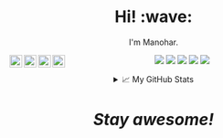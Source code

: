 <h1 align='center'> Hi! :wave:</h1>
<p align='center'>
I'm Manohar.
</p>

<div align='center' >
<a align='center' href="https://twitter.com/manoharglm">
  <img align="left" alt="Manohar's Twitter | Twitter" width="22px" src="https://cdn.jsdelivr.net/npm/simple-icons@v3/icons/twitter.svg" />
</a>
<a href="https://www.linkedin.com/in/manoharglm/">
  <img align="left" alt="Manohar's LinkdeIN" width="22px" src="https://cdn.jsdelivr.net/npm/simple-icons@v3/icons/linkedin.svg" />
</a>

<a href="https://www.instagram.com/manoharglm/">
  <img align="left" alt="Manohar's Instagram" width="22px" src="https://cdn.jsdelivr.net/npm/simple-icons@v3/icons/instagram.svg" />
</a>

<a href="https://www.hackerrank.com/manoharglm">
  <img align="left" alt="Manohar's hackerrank" width="22px" src="https://cdn.jsdelivr.net/npm/simple-icons@v3/icons/hackerrank.svg" />
</a>

![](https://img.shields.io/badge/Code-Node.js-informational?style=flat&logo=Node.js&logoColor=white&color=2bbc8a)
![](https://img.shields.io/badge/Code-React-informational?style=flat&logo=React&logoColor=white&color=2bbc8a)
![](https://img.shields.io/badge/OS-Mac-informational?style=flat&logo=apple&logoColor=white&color=2bbc8a)
![](https://img.shields.io/badge/Editor-VScode-informational?style=flat&logo=visual-studio-code&logoColor=white&color=2bbc8a)
![](https://img.shields.io/badge/Shell-Bash-informational?style=flat&logo=gnu-bash&logoColor=white&color=2bbc8a)



<details>
<summary>📈 My GitHub Stats</summary>

<p align="center"> <img src="https://github-readme-stats.vercel.app/api?username=thecodeabides&show_icons=true&theme=gotham" alt="thecodeabides" />

</details>
</div>

<h1 align='center'><i>Stay awesome!</i></h1>

<br />
